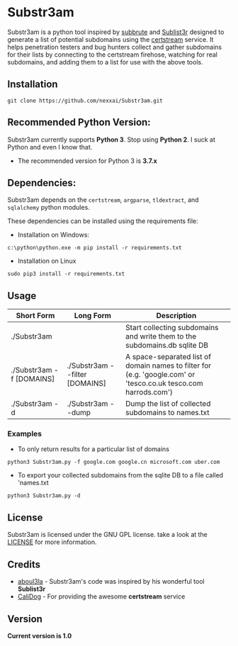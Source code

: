 # Substr3am

Substr3am is a python tool inspired by [subbrute](https://github.com/TheRook/subbrute) and [Sublist3r](https://github.com/aboul3la/Sublist3r) designed to generate a list of potential subdomains using the [certstream](https://github.com/CaliDog/certstream-python) service. It helps penetration testers and bug hunters collect and gather subdomains for their lists by connecting to the certstream firehose, watching for real subdomains, and adding them to a list for use with the above tools.

## Installation

```
git clone https://github.com/nexxai/Substr3am.git
```

## Recommended Python Version:

Substr3am currently supports **Python 3**.  Stop using **Python 2**.  I suck at Python and even I know that.

* The recommended version for Python 3 is **3.7.x**

## Dependencies:

Substr3am depends on the `certstream`, `argparse`, `tldextract`, and `sqlalchemy` python modules.

These dependencies can be installed using the requirements file:

- Installation on Windows:
```
c:\python\python.exe -m pip install -r requirements.txt
```
- Installation on Linux
```
sudo pip3 install -r requirements.txt
```

## Usage

Short Form               | Long Form                      | Description
------------------------ | ------------------------------ |-------------
./Substr3am              |                                | Start collecting subdomains and write them to the subdomains.db sqlite DB
./Substr3am -f [DOMAINS] | ./Substr3am --filter [DOMAINS] | A space-separated list of domain names to filter for (e.g. 'google.com' or 'tesco.co.uk tesco.com harrods.com')
./Substr3am -d           | ./Substr3am --dump             | Dump the list of collected subdomains to names.txt

### Examples

* To only return results for a particular list of domains

```python3 Substr3am.py -f google.com google.cn microsoft.com uber.com```

* To export your collected subdomains from the sqlite DB to a file called 'names.txt

```python3 Substr3am.py -d```

## License

Substr3am is licensed under the GNU GPL license. take a look at the [LICENSE](https://github.com/nexxai/Substr3am/blob/master/LICENSE) for more information.

## Credits

* [aboul3la](https://github.com/aboul3la) - Substr3am's code was inspired by his wonderful tool **Sublist3r**
* [CaliDog](https://github.com/CaliDog) - For providing the awesome **certstream** service

## Version
**Current version is 1.0**
